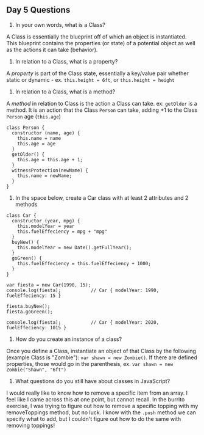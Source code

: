 ## Day 5 Questions

1. In your own words, what is a Class?

A Class is essentially the blueprint off of which an object is instantiated. This blueprint contains
the properties (or state) of a potential object as well as the actions it can take (behavior).

1. In relation to a Class, what is a property?

A *property* is part of the Class state, essentially a key/value pair whether static or dynamic - ex. `this.height = 6ft`, or `this.height = height`

1. In relation to a Class, what is a method?

A *method* in relation to Class is the action a Class can take. ex: `getOlder` is a method. It is an action that
the Class `Person` can take, adding +1 to the Class `Person` age (`this.age`)
```
class Person {
  constructor (name, age) {
    this.name = name
    this.age = age
  }
  getOlder() {
    this.age = this.age + 1;
  }
  witnessProtection(newName) {
    this.name = newName;
  }
}
```

1. In the space below, create a Car class with at least 2 attributes and 2 methods

```
class Car {
  constructor (year, mpg) {
    this.modelYear = year
    this.fuelEffeciency = mpg + "mpg"
  }
  buyNew() {
    this.modelYear = new Date().getFullYear();
  }
  goGreen() {
    this.fuelEffeciency = this.fuelEffeciency + 1000;
  }
}

var fiesta = new Car(1990, 15);
console.log(fiesta);           // Car { modelYear: 1990, fuelEffeciency: 15 }

fiesta.buyNew();
fiesta.goGreen();

console.log(fiesta);           // Car { modelYear: 2020, fuelEffeciency: 1015 }
```

1. How do you create an instance of a class?

Once you define a Class, instantiate an object of that Class by the following (example Class is "Zombie"):
`var shawn = new Zombie()`. If there are defined properties, those would go in the parenthesis, ex. `var shawn = new Zombie("Shawn", "6ft")`

1. What questions do you still have about classes in JavaScript?

I would really like to know how to remove a specific item from an array. I feel like I came across this at one point, but cannot recall. In the burrito exercise, I was trying to figure out how to remove a specific topping with my
removeToppings method, but no luck. I know with the `.push` method we can specify what to add, but I couldn't figure out how to do the same with removing toppings!
